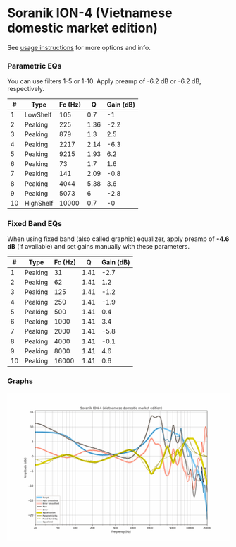 # Soranik ION-4 (Vietnamese domestic market edition)
See [usage instructions](https://github.com/jaakkopasanen/AutoEq#usage) for more options and info.

### Parametric EQs
You can use filters 1-5 or 1-10. Apply preamp of -6.2 dB or -6.2 dB, respectively.

|   # | Type      |   Fc (Hz) |    Q |   Gain (dB) |
|-----|-----------|-----------|------|-------------|
|   1 | LowShelf  |       105 | 0.7  |        -1   |
|   2 | Peaking   |       225 | 1.36 |        -2.2 |
|   3 | Peaking   |       879 | 1.3  |         2.5 |
|   4 | Peaking   |      2217 | 2.14 |        -6.3 |
|   5 | Peaking   |      9215 | 1.93 |         6.2 |
|   6 | Peaking   |        73 | 1.7  |         1.6 |
|   7 | Peaking   |       141 | 2.09 |        -0.8 |
|   8 | Peaking   |      4044 | 5.38 |         3.6 |
|   9 | Peaking   |      5073 | 6    |        -2.8 |
|  10 | HighShelf |     10000 | 0.7  |        -0   |

### Fixed Band EQs
When using fixed band (also called graphic) equalizer, apply preamp of **-4.6 dB** (if available) and set gains manually with these parameters.

|   # | Type    |   Fc (Hz) |    Q |   Gain (dB) |
|-----|---------|-----------|------|-------------|
|   1 | Peaking |        31 | 1.41 |        -2.7 |
|   2 | Peaking |        62 | 1.41 |         1.2 |
|   3 | Peaking |       125 | 1.41 |        -1.2 |
|   4 | Peaking |       250 | 1.41 |        -1.9 |
|   5 | Peaking |       500 | 1.41 |         0.4 |
|   6 | Peaking |      1000 | 1.41 |         3.4 |
|   7 | Peaking |      2000 | 1.41 |        -5.8 |
|   8 | Peaking |      4000 | 1.41 |        -0.1 |
|   9 | Peaking |      8000 | 1.41 |         4.6 |
|  10 | Peaking |     16000 | 1.41 |         0.6 |

### Graphs
![](./Soranik%20ION-4%20(Vietnamese%20domestic%20market%20edition).png)
